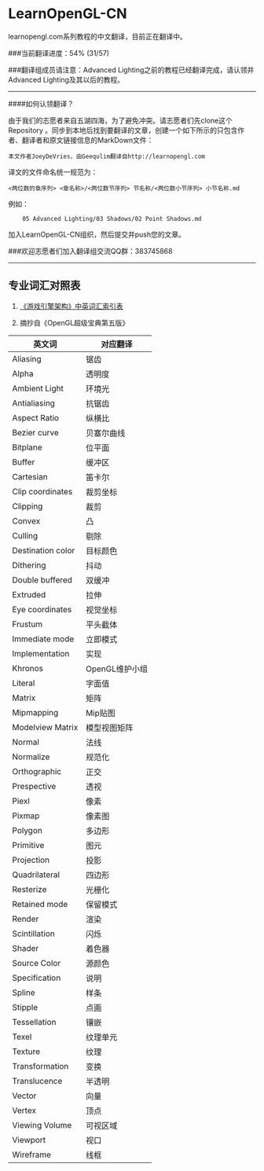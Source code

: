 # LearnOpenGL-CN
learnopengl.com系列教程的中文翻译，目前正在翻译中。

###当前翻译进度：54% (31/57)

###翻译组成员请注意：Advanced Lighting之前的教程已经翻译完成，请认领并Advanced Lighting及其以后的教程。

---
####如何认领翻译？

由于我们的志愿者来自五湖四海，为了避免冲突。请志愿者们先clone这个Repository 。同步到本地后找到要翻译的文章，创建一个如下所示的只包含作者、翻译者和原文链接信息的MarkDown文件：
    
    本文作者JoeyDeVries，由Geequlim翻译自http://learnopengl.com

译文的文件命名统一规范为：

    <两位数的章序列> <章名称>/<两位数节序列> 节名称/<两位数小节序列> 小节名称.md
    
例如：

        05 Advanced Lighting/03 Shadows/02 Point Shadows.md
        
加入LearnOpenGL-CN组织，然后提交并push您的文章。

###欢迎志愿者们加入翻译组交流QQ群：383745868

---
专业词汇对照表
---

1. [《游戏引擎架构》中英词汇索引表](http://www.cnblogs.com/miloyip/p/GameEngineArchitectureIndex.html)

2. 摘抄自《OpenGL超级宝典第五版》


英文词 | 对应翻译
---|---
Aliasing | 锯齿
Alpha | 透明度
Ambient Light|环境光
Antialiasing|抗锯齿
Aspect Ratio|纵横比
Bezier curve|贝塞尔曲线
Bitplane|位平面
Buffer|缓冲区
Cartesian|笛卡尔
Clip coordinates|裁剪坐标
Clipping|裁剪
Convex|凸
Culling|剔除
Destination color|目标颜色
Dithering|抖动
Double buffered|双缓冲
Extruded|拉伸
Eye coordinates|视觉坐标
Frustum|平头截体
Immediate mode|立即模式
Implementation|实现
Khronos|OpenGL维护小组
Literal|字面值
Matrix|矩阵
Mipmapping|Mip贴图
Modelview Matrix|模型视图矩阵
Normal|法线
Normalize|规范化
Orthographic|正交
Prespective|透视
Piexl|像素
Pixmap|像素图
Polygon|多边形
Primitive|图元
Projection|投影
Quadrilateral|四边形
Resterize|光栅化
Retained mode|保留模式
Render|渲染
Scintillation|闪烁
Shader|着色器
Source Color|源颜色
Specification|说明
Spline|样条
Stipple|点画
Tessellation|镶嵌
Texel|纹理单元
Texture|纹理
Transformation|变换
Translucence|半透明
Vector|向量
Vertex|顶点
Viewing Volume|可视区域
Viewport|视口
Wireframe|线框
